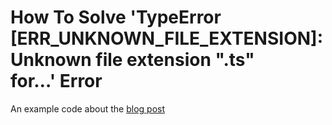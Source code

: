 # How To Solve 'TypeError [ERR_UNKNOWN_FILE_EXTENSION]: Unknown file extension ".ts" for…' Error 

An example code about the [blog post](https://medium.com/@ibrahimgunduz34/how-to-solve-typeerror-err-unknown-file-extension-unknown-file-extension-ts-for-error-2cc2f6f5b5f2)
